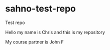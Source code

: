 # sahno-test-repo
Test repo

Hello my name is Chris and this is my repository

My course partner is John F
